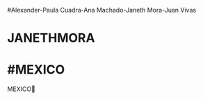 #Alexander-Paula Cuadra-Ana Machado-Janeth Mora-Juan Vivas

# **JANETHMORA**

# #MEXICO

MEXICO:speak_no_evil:
